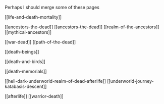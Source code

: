 Perhaps I should merge some of these pages

[[life-and-death-mortality]]

[[ancestors-the-dead]] [[ancestors-the-dead]]
[[realm-of-the-ancestors]]
[[mythical-ancestors]]

[[war-dead]]
[[path-of-the-dead]]

[[death-beings]]

[[death-and-birds]]

[[death-memorials]]

[[hell-dark-underworld-realm-of-dead-afterlife]]
[[underworld-journey-katabasis-descent]]

[[afterlife]]
[[warrior-death]]
